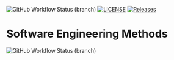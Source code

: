 ![GitHub Workflow Status (branch)](https://img.shields.io/github/actions/workflow/status/piafle3005/sem/main.yml?branch=master)
[![LICENSE](https://img.shields.io/github/license/piafle3005/sem.svg?style=flat-square)](https://github.com/piafle3005/sem/blob/master/LICENSE)
[![Releases](https://img.shields.io/github/release/piafle3005/sem/all.svg?style=flat-square)](https://github.com/piafle3005/sem/releases)

# Software Engineering Methods
![GitHub Workflow Status (branch)](https://img.shields.io/github/actions/workflow/status/piafle3005/sem/main.yml?branch=master)